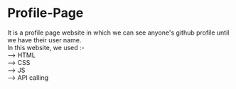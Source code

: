 # Profile-Page
It is a profile page website in which we can see anyone's github profile until we have their user name. <br>
In this website, we used :- <br>
--> HTML <br>
--> CSS <br>
--> JS <br>
--> API calling
